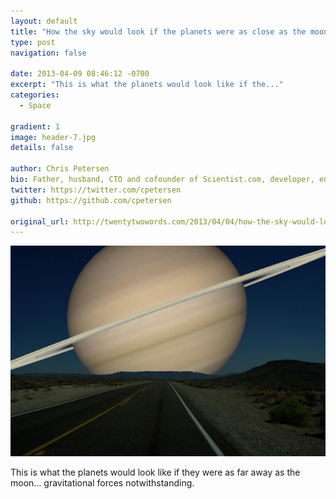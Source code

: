 ```yaml
---
layout: default
title: "How the sky would look if the planets were as close as the moon"
type: post
navigation: false

date: 2013-04-09 08:46:12 -0700
excerpt: "This is what the planets would look like if the..."
categories:
  - Space

gradient: 1
image: header-7.jpg
details: false

author: Chris Petersen
bio: Father, husband, CTO and cofounder of Scientist.com, developer, entrepreneur and technologist.
twitter: https://twitter.com/cpetersen
github: https://github.com/cpetersen

original_url: http://twentytwowords.com/2013/04/04/how-the-sky-would-look-if-the-planets-were-as-close-as-the-moon-8-pictures/
---
```



  ![](/assets/import/d18332db041bbf3b6d5d037bad4c8a2e.jpg) 

 This is what the planets would look like if they were as far away as the moon… gravitational forces notwithstanding.
